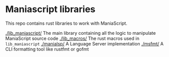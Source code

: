 # Maniascript libraries

This repo contains rust libraries to work with ManiaScript.

[./lib_maniascript/](lib_maniascript/) The main library containing all the logic to manipulate ManiaScript source code
[./lib_macros/](lib_macros/) The rust macros used in `lib_maniascript`
[./manialsp/](manialsp/) A Language Server implementation
[./msfmt/](msfmt/) A CLI formatting tool like rustfmt or gofmt
